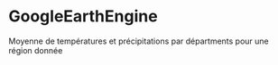 # GoogleEarthEngine
Moyenne de températures et précipitations par départments pour une région donnée
